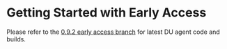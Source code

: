 # Getting Started with Early Access

Please refer to the [0.9.2 early access branch](https://github.com/iot-hub-device-update/tree/early-access/0.9.2) for latest DU agent code and builds.



